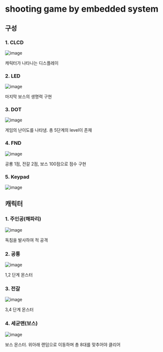 # shooting game by embedded system

## 구성

### 1. CLCD

![image](https://user-images.githubusercontent.com/95104793/191933955-08dee0c9-b671-46e9-be6f-906d75a32c47.png)

캐릭터가 나타나는 디스플레이

### 2. LED

![image](https://user-images.githubusercontent.com/95104793/191934083-0dafbe6a-429a-44c4-9acc-b1ee6088db27.png)

마지막 보스의 생명력 구현

### 3. DOT

![image](https://user-images.githubusercontent.com/95104793/191934171-cabc34bd-fc4f-4ffa-a331-f41dcb29cc8c.png)

게임의 난이도를 나타냄. 총 5단계의 level이 존재

### 4. FND

![image](https://user-images.githubusercontent.com/95104793/191934252-220842dc-8a44-42b8-8d76-527e2358ded9.png)

공룡 1점, 전갈 2점, 보스 100점으로 점수 구현

### 5. Keypad

![image](https://user-images.githubusercontent.com/95104793/191934569-0bde8121-2acc-412b-ae31-8a52eeb4393a.png)


## 캐릭터

### 1. 주인공(해파리)

![image](https://user-images.githubusercontent.com/95104793/191935184-2e6e4c5c-6664-4e6b-a936-c68c9a7ffdc6.png)


독침을 발사하여 적 공격

### 2. 공룡

![image](https://user-images.githubusercontent.com/95104793/191935222-bb930af4-64f8-463a-a48f-48c13592173d.png)

1,2 단계 몬스터

### 3. 전갈

![image](https://user-images.githubusercontent.com/95104793/191935297-29bcb6c3-796c-4bce-a639-82ed678848ac.png)

3,4 단계 몬스터

### 4. 세균맨(보스)

![image](https://user-images.githubusercontent.com/95104793/191935379-7a6fb011-d72b-470a-a346-ca99d17e1d5b.png)

보스 몬스터. 위아래 랜덤으로 이동하며 총 8대를 맞추어야 클리어
